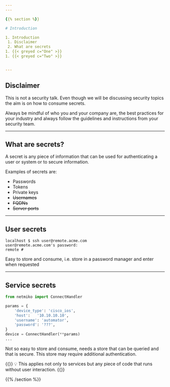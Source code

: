 ```yaml
---
---

{{% section %}}

# Introduction

1. Introduction
 1. Disclaimer
 2. What are secrets
1. {{< greyed c="One" >}}
1. {{< greyed c="Two" >}}


---
```


## Disclaimer

This is not a security talk. Even though we will be discussing security topics the aim is on how to consume secrets.

Always be mindful of who you and your company are, the best practices for your industry and always follow the guidelines and instructions from your security team.

---

## What are secrets?

A secret is any piece of information that can be used for authenticating a user or system or to secure information.

Examples of secrets are:

- Passwords
- Tokens
- Private keys
- ~~Usernames~~
- ~~FQDNs~~
- ~~Server ports~~

---

## User secrets

``` shell
localhost $ ssh user@remote.acme.com
user@remote.acme.com's password:
remote #
```

Easy to store and consume, i.e. store in a password manager and enter when requested

---

## Service secrets

``` python
from netmiko import ConnectHandler

params = {
    'device_type': 'cisco_ios',
    'host':   '10.10.10.10',
    'username': 'automator',
    'password': '???',
}
device = ConnectHandler(**params)
...
```
Not so easy to store and consume, needs a store that can be queried and that is secure. This store may require additional authentication.


{{<box class="bs-callout bs-callout-info">}}
💡 This applies not only to services but any piece of code that runs without user interaction.
{{</box>}}

{{% /section %}}
